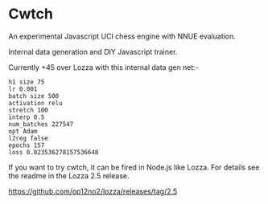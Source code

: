 # Cwtch

An experimental Javascript UCI chess engine with NNUE evaluation.

Internal data generation and DIY Javascript trainer.

Currently +45 over Lozza with this internal data gen net:-

```
h1 size 75                                                                                                                                         
lr 0.001                                                                                                                                           
batch size 500                                                                                                                                     
activation relu                                                                                                                                    
stretch 100                                                                                                                                          
interp 0.5                                                                                                                                           
num_batches 227547                                                                                                                                   
opt Adam                                                                                                                                           
l2reg false                                                                                                                                        
epochs 157                                                                                                                                         
loss 0.023536278157536648
```

If you want to try cwtch, it can be fired in Node.js like Lozza. For details see the readme in the Lozza 2.5 release.

https://github.com/op12no2/lozza/releases/tag/2.5


